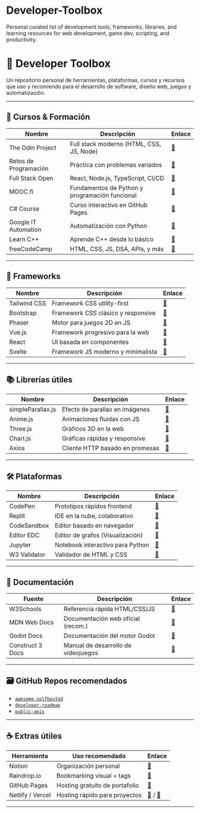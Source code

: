 # Developer-Toolbox

Personal curated list of development tools, frameworks, libraries, and learning resources for web development, game dev, scripting, and productivity.

# 🧰 Developer Toolbox

Un repositorio personal de herramientas, plataformas, cursos y recursos que uso y recomiendo para el desarrollo de software, diseño web, juegos y automatización.

---

## 🧠 Cursos & Formación

| Nombre                | Descripción                                    | Enlace                                |
| --------------------- | ---------------------------------------------- | ------------------------------------- |
| The Odin Project      | Full stack moderno (HTML, CSS, JS, Node)       | [🔗](https://theodinproject.com)      |
| Retos de Programación | Práctica con problemas variados                | [🔗](https://retosdeprogramacion.com) |
| Full Stack Open       | React, Node.js, TypeScript, CI/CD              | [🔗](https://fullstackopen.com)       |
| MOOC.fi               | Fundamentos de Python y programación funcional | [🔗](https://mooc.fi)                 |
| C# Course             | Curso interactivo en GitHub Pages              | [🔗](https://github.io)               |
| Google IT Automation  | Automatización con Python                      | [🔗](https://coursera.org)            |
| Learn C++             | Aprende C++ desde lo básico                    | [🔗](https://learncpp.com)            |
| freeCodeCamp          | HTML, CSS, JS, DSA, APIs, y más                | [🔗](https://freecodecamp.org)        |

---

## 🎨 Frameworks

| Nombre       | Descripción                        | Enlace                         |
| ------------ | ---------------------------------- | ------------------------------ |
| Tailwind CSS | Framework CSS utility-first        | [🔗](https://tailwindcss.com)  |
| Bootstrap    | Framework CSS clásico y responsive | [🔗](https://getbootstrap.com) |
| Phaser       | Motor para juegos 2D en JS         | [🔗](https://phaser.io)        |
| Vue.js       | Framework progresivo para la web   | [🔗](https://vuejs.org)        |
| React        | UI basada en componentes           | [🔗](https://reactjs.org)      |
| Svelte       | Framework JS moderno y minimalista | [🔗](https://svelte.dev)       |

---

## 📚 Librerías útiles

| Nombre            | Descripción                     | Enlace                           |
| ----------------- | ------------------------------- | -------------------------------- |
| simpleParallax.js | Efecto de parallax en imágenes  | [🔗](https://simpleparallax.com) |
| Anime.js          | Animaciones fluidas con JS      | [🔗](https://animejs.com)        |
| Three.js          | Gráficos 3D en la web           | [🔗](https://threejs.org)        |
| Chart.js          | Gráficas rápidas y responsive   | [🔗](https://www.chartjs.org)    |
| Axios             | Cliente HTTP basado en promesas | [🔗](https://axios-http.com)     |

---

## 🛠 Plataformas

| Nombre       | Descripción                      | Enlace                         |
| ------------ | -------------------------------- | ------------------------------ |
| CodePen      | Prototipos rápidos frontend      | [🔗](https://codepen.io)       |
| Replit       | IDE en la nube, colaborativo     | [🔗](https://replit.com)       |
| CodeSandbox  | Editor basado en navegador       | [🔗](https://codesandbox.io)   |
| Editor EDC   | Editor de grafos (Visualización) | [🔗](https://edotor.net)       |
| Jupyter      | Notebook interactivo para Python | [🔗](https://jupyter.org)      |
| W3 Validator | Validador de HTML y CSS          | [🔗](https://validator.w3.org) |

---

## 📖 Documentación

| Fuente           | Descripción                         | Enlace                                                            |
| ---------------- | ----------------------------------- | ----------------------------------------------------------------- |
| W3Schools        | Referencia rápida HTML/CSS/JS       | [🔗](https://w3schools.com)                                       |
| MDN Web Docs     | Documentación web oficial (recom.)  | [🔗](https://developer.mozilla.org)                               |
| Godot Docs       | Documentación del motor Godot       | [🔗](https://docs.godotengine.org)                                |
| Construct 3 Docs | Manual de desarrollo de videojuegos | [🔗](https://www.construct.net/en/make-games/manuals/construct-3) |

---

## 🗃 GitHub Repos recomendados

- [`awesome-selfhosted`](https://github.com/awesome-selfhosted/awesome-selfhosted)
- [`developer-roadmap`](https://github.com/kamranahmedse/developer-roadmap)
- [`public-apis`](https://github.com/public-apis/public-apis)

---

## ☕ Extras útiles

| Herramienta      | Uso recomendado                | Enlace                                               |
| ---------------- | ------------------------------ | ---------------------------------------------------- |
| Notion           | Organización personal          | [🔗](https://notion.so)                              |
| Raindrop.io      | Bookmarking visual + tags      | [🔗](https://raindrop.io)                            |
| GitHub Pages     | Hosting gratuito de portafolio | [🔗](https://pages.github.com)                       |
| Netlify / Vercel | Hosting rápido para proyectos  | [🔗](https://vercel.com) / [🔗](https://netlify.com) |

---

